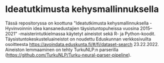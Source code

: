 # Ideatutkimusta kehysmallinnuksella
Tässä repositoryssa on koottuna "Ideatutkimusta kehysmallinnuksella - Hyvinvoinnin idea kansanedustajien täysistuntopuheissa vuosina 2015–2021" -maisterintutkielmassa käytetyt aineistot sekä R- ja Python-koodit. Täysistuntokeskusteluaineistot on noudettu Eduskunnan verkkosivuilta osoitteesta https://avoindata.eduskunta.fi/#/fi/dataset-search 23.22.2022. Aineiston lemmaaminen on tehty TurkuNLP:n parserilla (https://github.com/TurkuNLP/Turku-neural-parser-pipeline).
